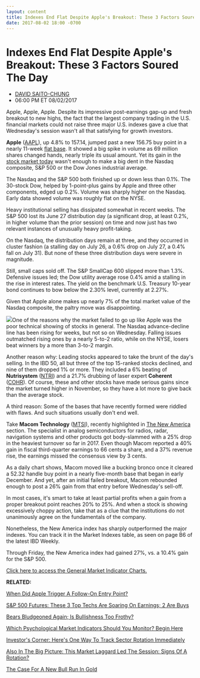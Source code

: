```yaml
---
layout: content
title: Indexes End Flat Despite Apple's Breakout: These 3 Factors Soured The Day
date: 2017-08-02 18:00 -0700
---
```



Indexes End Flat Despite Apple's Breakout: These 3 Factors Soured The Day
==========================================================================




* [DAVID SAITO-CHUNG](https://www.investors.com/author/chungd/ "Posts by DAVID SAITO-CHUNG")
* 06:00 PM ET 08/02/2017




Apple, Apple, Apple. Despite its impressive post-earnings gap-up and fresh breakout to new highs, the fact that the largest company trading in the U.S. financial markets could not raise three major U.S. indexes gave a clue that Wednesday's session wasn't all that satisfying for growth investors.




**Apple** ([AAPL](https://research.investors.com/quote.aspx?symbol=AAPL)), up 4.8% to 157.14, jumped past a new 156.75 buy point in a nearly 11-week [flat base](https://www.investors.com/how-to-invest/investors-corner/when-to-buy-the-basics-of-a-flat-base-a-super-growth-stock-pattern/). It showed a big spike in volume as 69 million shares changed hands, nearly triple its usual amount. Yet its gain in the [stock market today](https://www.investors.com/category/market-trend/stock-market-today/) wasn't enough to make a big dent in the Nasdaq composite, S&P 500 or the Dow Jones industrial average.


The Nasdaq and the S&P 500 both finished up or down less than 0.1%. The 30-stock Dow, helped by 1-point-plus gains by Apple and three other components, edged up 0.2%. Volume was sharply higher on the Nasdaq. Early data showed volume was roughly flat on the NYSE.


Heavy institutional selling has dissipated somewhat in recent weeks. The S&P 500 lost its June 27 distribution day (a significant drop, at least 0.2%, in higher volume than the prior session) on time and now just has two relevant instances of unusually heavy profit-taking.


On the Nasdaq, the distribution days remain at three, and they occurred in cluster fashion (a stalling day on July 26, a 0.6% drop on July 27, a 0.4% fall on July 31). But none of these three distribution days were severe in magnitude.


Still, small caps sold off. The S&P SmallCap 600 slipped more than 1.3%. Defensive issues led; the Dow utility average rose 0.4% amid a stalling in the rise in interest rates. The yield on the benchmark U.S. Treasury 10-year bond continues to bow below the 2.30% level, currently at 2.27%.


Given that Apple alone makes up nearly 7% of the total market value of the Nasdaq composite, the paltry move was disappointing.


![](https://www.investors.com/wp-content/uploads/2017/08/MP080217.png)One of the reasons why the market failed to go up like Apple was the poor technical showing of stocks in general. The Nasdaq advance-decline line has been rising for weeks, but not so on Wednesday. Falling issues outmatched rising ones by a nearly 5-to-2 ratio, while on the NYSE, losers beat winners by a more than 3-to-2 margin.


Another reason why: Leading stocks appeared to take the brunt of the day's selling. In the IBD 50, all but three of the top 15-ranked stocks declined, and nine of them dropped 1% or more. They included a 6% beating of **Nutrisystem** ([NTRI](https://research.investors.com/quote.aspx?symbol=NTRI)) and a 21.7% drubbing of laser expert **Coherent** ([COHR](https://research.investors.com/quote.aspx?symbol=COHR)). Of course, these and other stocks have made serious gains since the market turned higher in November, so they have a lot more to give back than the average stock.


A third reason: Some of the bases that have recently formed were riddled with flaws. And such situations usually don't end well.


Take **Macom Technology** ([MTSI](https://research.investors.com/quote.aspx?symbol=MTSI)), recently highlighted in [The New America](https://www.investors.com/research/the-new-america/macom-sees-gold-in-mining-the-silver-linings-of-data-clouds/) section. The specialist in analog semiconductors for radios, radar, navigation systems and other products got body-slammed with a 25% drop in the heaviest turnover so far in 2017. Even though Macom reported a 40% gain in fiscal third-quarter earnings to 66 cents a share, and a 37% revenue rise, the earnings missed the consensus view by 3 cents.



As a daily chart shows, Macom moved like a bucking bronco once it cleared a 52.32 handle buy point in a nearly five-month base that began in early December. And yet, after an initial failed breakout, Macom rebounded enough to post a 26% gain from that entry before Wednesday's sell-off.


In most cases, it's smart to take at least partial profits when a gain from a proper breakout point reaches 20% to 25%. And when a stock is showing excessively choppy action, take that as a clue that the institutions do not unanimously agree on the fundamentals of the company.


Nonetheless, the New America index has sharply outperformed the major indexes. You can track it in the Market Indexes table, as seen on page B6 of the latest IBD Weekly.


Through Friday, the New America index had gained 27%, vs. a 10.4% gain for the S&P 500.


[Click here to access the General Market Indicator Charts.](https://www.investors.com/wp-content/uploads/2017/08/IBD0208152824GMI.pdf)


**RELATED:**


[When Did Apple Trigger A Follow-On Entry Point?](https://www.investors.com/market-trend/stock-market-today/china-medicals-lead-market-why-apple-has-hit-a-buy-point-now/)


[S&P 500 Futures: These 3 Top Techs Are Soaring On Earnings; 2 Are Buys](https://www.investors.com/market-trend/stock-market-today/sp-500-futures-why-tesla-is-not-a-buy-but-these-2-techs-likely-are/)


[Bears Bludgeoned Again; Is Bullishness Too Frothy?](https://www.investors.com/market-trend/the-big-picture/bears-bludgeoned-again-nasdaq-up-9th-straight-day-is-bullishness-frothy/)


[Which Psychological Market Indicators Should You Monitor? Begin Here](http://research.investors.com/psychological-market-indicators/)


[Investor's Corner: Here's One Way To Track Sector Rotation Immediately](https://www.investors.com/how-to-invest/investors-corner/industry-group-strength-how-to-find-big-stock-winners-veeva-electronic-arts-alibaba/)


[Also In The Big Picture: This Market Laggard Led The Session: Signs Of A Rotation?](https://www.investors.com/market-trend/the-big-picture/this-laggard-group-led-in-dull-up-session-for-indexes-signs-of-new-rotation/)


[The Case For A New Bull Run In Gold](https://www.investors.com/172493/gold-price-could-start-new-uptrend/)




